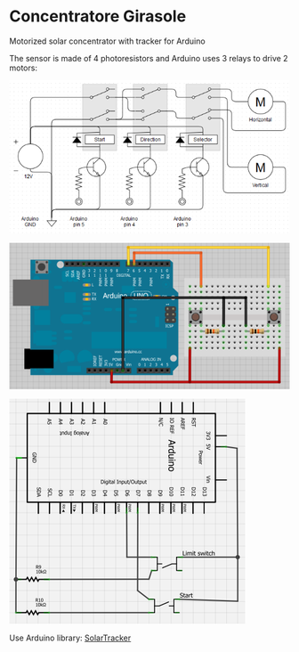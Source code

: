 Concentratore Girasole
================

Motorized solar concentrator with tracker for Arduino

The sensor is made of 4 photoresistors and Arduino uses 3 relays to drive 2 motors:

![Relays](/readme/RelaysBoard.png "Relays")

![Switch](/readme/Breadboard_Switch.png "Switch")

![Switch](/readme/Scheme_Switch.png "Switch")


Use Arduino library: [SolarTracker](https://github.com/Hiperblade/SolarTracker)